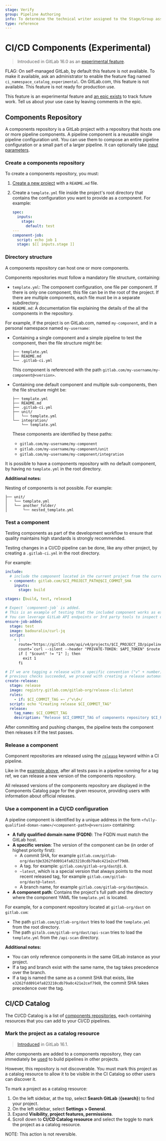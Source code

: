 ```yaml
---
stage: Verify
group: Pipeline Authoring
info: To determine the technical writer assigned to the Stage/Group associated with this page, see https://about.gitlab.com/handbook/product/ux/technical-writing/#assignments
type: reference
---
```


# CI/CD Components (Experimental)

> Introduced in GitLab 16.0 as an [experimental feature](../../policy/experiment-beta-support.md).

FLAG:
On self-managed GitLab, by default this feature is not available.
To make it available, ask an administrator to enable the feature flag named `ci_namespace_catalog_experimental`.
On GitLab.com, this feature is not available. This feature is not ready for production use.

This feature is an experimental feature and [an epic exists](https://gitlab.com/groups/gitlab-org/-/epics/9897)
to track future work. Tell us about your use case by leaving comments in the epic.

## Components Repository

A components repository is a GitLab project with a repository that hosts one or more pipeline components. A pipeline component is a reusable single pipeline configuration unit. You can use them to compose an entire pipeline configuration or a small part of a larger pipeline. It can optionally take [input parameters](../yaml/includes.md#define-input-parameters-with-specinputs).

### Create a components repository

To create a components repository, you must:

1. [Create a new project](../../user/project/index.md#create-a-blank-project) with a `README.md` file.

1. Create a `template.yml` file inside the project's root directory that contains the configuration you want to provide as a component. For example:

   ```yaml
   spec:
     inputs:
       stage:
         default: test
   ---
   component-job:
     script: echo job 1
     stage: $[[ inputs.stage ]]
   ```

### Directory structure

A components repository can host one or more components.

Components repositories must follow a mandatory file structure, containing:

- `template.yml`: The component configuration, one file per component. If there is
  only one component, this file can be in the root of the project. If there are multiple
  components, each file must be in a separate subdirectory.
- `README.md`: A documentation file explaining the details of the all the components in the repository.

For example, if the project is on GitLab.com, named `my-component`, and in a personal
namespace named `my-username`:

- Containing a single component and a simple pipeline to test the component, then
  the file structure might be:

  ```plaintext
  ├── template.yml
  ├── README.md
  └── .gitlab-ci.yml
  ```

  This component is referenced with the path `gitlab.com/my-username/my-component@<version>`.

- Containing one default component and multiple sub-components, then the file structure
  might be:

  ```plaintext
  ├── template.yml
  ├── README.md
  ├── .gitlab-ci.yml
  ├── unit/
  │   └── template.yml
  └── integration/
      └── template.yml
  ```

  These components are identified by these paths:

  - `gitlab.com/my-username/my-component`
  - `gitlab.com/my-username/my-component/unit`
  - `gitlab.com/my-username/my-component/integration`

It is possible to have a components repository with no default component, by having
no `template.yml` in the root directory.

**Additional notes:**

Nesting of components is not possible. For example:

```plaintext
├── unit/
│   └── template.yml
│   └── another_folder/
│       └── nested_template.yml
```

### Test a component

Testing components as part of the development workflow to ensure that quality maintains high standards is strongly recommended.

Testing changes in a CI/CD pipeline can be done, like any other project, by creating a `.gitlab-ci.yml` in the root directory.

For example:

```yaml
include:
  # include the component located in the current project from the current SHA
  - component: gitlab.com/$CI_PROJECT_PATH@$CI_COMMIT_SHA
    inputs:
      stage: build

stages: [build, test, release]

# Expect `component-job` is added.
# This is an example of testing that the included component works as expected.
# You can leverage GitLab API endpoints or 3rd party tools to inspect data generated by the component.
ensure-job-added:
  stage: test
  image: badouralix/curl-jq
  script:
    - |
      route="https://gitlab.com/api/v4/projects/$CI_PROJECT_ID/pipelines/$CI_PIPELINE_ID/jobs"
      count=`curl --silent --header "PRIVATE-TOKEN: $API_TOKEN" $route | jq 'map(select(.name | contains("component-job"))) | length'`
      if [ "$count" != "1" ]; then
        exit 1
      fi

# If we are tagging a release with a specific convention ("v" + number) and all
# previous checks succeeded, we proceed with creating a release automatically.
create-release:
  stage: release
  image: registry.gitlab.com/gitlab-org/release-cli:latest
  rules:
    - if: $CI_COMMIT_TAG =~ /^v\d+/
  script: echo "Creating release $CI_COMMIT_TAG"
  release:
    tag_name: $CI_COMMIT_TAG
    description: "Release $CI_COMMIT_TAG of components repository $CI_PROJECT_PATH"
```

After committing and pushing changes, the pipeline tests the component then releases it if the test passes.

### Release a component

Component repositories are released using the [`release`](../yaml/index.md#release) keyword within a CI pipeline.

Like in the [example above](#test-a-component), after all tests pass in a pipeline running for a tag ref, we can release a new version of the components repository.

All released versions of the components repository are displayed in the Components Catalog page for the given resource, providing users with information about official releases.

### Use a component in a CI/CD configuration

A pipeline component is identified by a unique address in the form `<fully-qualified-doman-name>/<component-path>@<version>`
containing:

- **A fully qualified domain name (FQDN)**: The FQDN must match the GitLab host.
- **A specific version**: The version of the component can be (in order of highest priority first):
  - A commit SHA, for example `gitlab.com/gitlab-org/dast@e3262fdd0914fa823210cdb79a8c421e2cef79d8`.
  - A tag. for example: `gitlab.com/gitlab-org/dast@1.0`.
  - `~latest`, which is a special version that always points to the most recent released tag,
     for example `gitlab.com/gitlab-org/dast@~latest`.
  - A branch name, for example `gitlab.com/gitlab-org/dast@main`.
- **A component path**: Contains the project's full path and the directory where the component YAML file `template.yml` is located.

For example, for a component repository located at `gitlab-org/dast` on `gitlab.com`:

- The path `gitlab.com/gitlab-org/dast` tries to load the `template.yml` from the root directory.
- The path `gitalb.com/gitlab-org/dast/api-scan` tries to load the `template.yml` from the `/api-scan` directory.

**Additional notes:**

- You can only reference components in the same GitLab instance as your project.
- If a tag and branch exist with the same name, the tag takes precedence over the branch.
- If a tag is named the same as a commit SHA that exists, like `e3262fdd0914fa823210cdb79a8c421e2cef79d8`,
  the commit SHA takes precedence over the tag.

## CI/CD Catalog

The CI/CD Catalog is a list of [components repositories](#components-repository),
each containing resources that you can add to your CI/CD pipelines.

### Mark the project as a catalog resource

> [Introduced](https://gitlab.com/gitlab-org/gitlab/-/issues/407249) in GitLab 16.1.

After components are added to a components repository, they can immediately be [used](#use-a-component-in-a-cicd-configuration) to build pipelines in other projects.

However, this repository is not discoverable. You must mark this project as a catalog resource to allow it to be visible in the CI Catalog
so other users can discover it.

To mark a project as a catalog resource:

1. On the left sidebar, at the top, select **Search GitLab** (**{search}**) to find your project.
1. On the left sidebar, select **Settings > General**.
1. Expand **Visibility, project features, permissions**.
1. Scroll down to **CI/CD Catalog resource** and select the toggle to mark the project as a catalog resource.

NOTE:
This action is not reversible.
